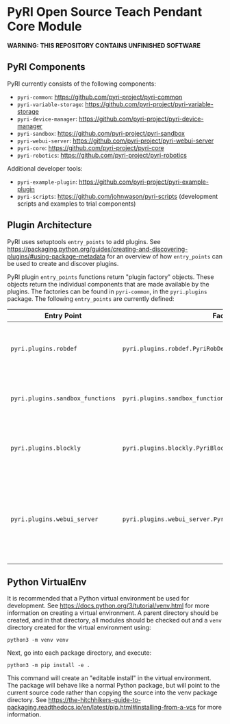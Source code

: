 # PyRI Open Source Teach Pendant Core Module

**WARNING: THIS REPOSITORY CONTAINS UNFINISHED SOFTWARE**

## PyRI Components

PyRI currently consists of the following components:

* `pyri-common`: https://github.com/pyri-project/pyri-common
* `pyri-variable-storage`: https://github.com/pyri-project/pyri-variable-storage
* `pyri-device-manager`: https://github.com/pyri-project/pyri-device-manager
* `pyri-sandbox`: https://github.com/pyri-project/pyri-sandbox
* `pyri-webui-server`: https://github.com/pyri-project/pyri-webui-server
* `pyri-core`: https://github.com/pyri-project/pyri-core
* `pyri-robotics`: https://github.com/pyri-project/pyri-robotics

Additional developer tools:

* `pyri-example-plugin`: https://github.com/pyri-project/pyri-example-plugin
* `pyri-scripts`: https://github.com/johnwason/pyri-scripts (development scripts and examples to trial components)

## Plugin Architecture

PyRI uses setuptools `entry_points` to add plugins. See https://packaging.python.org/guides/creating-and-discovering-plugins/#using-package-metadata for an overview of how `entry_points` can be used to create and discover plugins.

PyRI plugin `entry_points` functions return "plugin factory" objects. These objects return the individual components that are made available by the plugins. The factories can be found in `pyri-common`, in the `pyri.plugins` package. The following `entry_points` are currently defined:

| Entry Point | Factory Type | Description |
| ---         | ---          | ---         |
| `pyri.plugins.robdef` | `pyri.plugins.robdef.PyriRobDefPluginFactory` | Additional Robot Raconteur robdef service types |
| `pyri.plugins.sandbox_functions` | `pyri.plugins.sandbox_functions.PyriSandboxFunctionsPluginFactory` | Functions to make available in the PyRI sandbox |
| `pyri.plugins.blockly` | `pyri.plugins.blockly.PyriBlocklyPluginFactory` | Custom blocks and generators to add to the blockly workspace |
| `pyri.plugins.webui_server` | `pyri.plugins.webui_server.PyriWebUIServerPluginFactory` | WebUI server routes and data to serve to the teach pendant browser user interface |

## Python VirtualEnv

It is recommended that a Python virtual environment be used for development. See https://docs.python.org/3/tutorial/venv.html for more information on creating a virtual environment. A parent directory should be created, and in that directory, all modules should be checked out and a `venv` directory created for the virtual environment using:

```
python3 -m venv venv
```

Next, go into each package directory, and execute:

```
python3 -m pip install -e .
```
This command will create an "editable install" in the virtual environment. The package will behave like a normal Python package, but will point to the current source code rather than copying the source into the venv package directory. See https://the-hitchhikers-guide-to-packaging.readthedocs.io/en/latest/pip.html#installing-from-a-vcs for more information.

